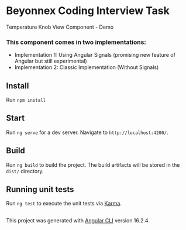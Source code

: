 # Beyonnex Coding Interview Task
Temperature Knob View Component - Demo

### This component comes in two implementations:
- Implementation 1: Using Angular Signals (promising new feature of Angular but still experimental)
- Implementation 2: Classic Implementation (Without Signals)

## Install
Run `npm install`

## Start
Run `ng serve` for a dev server. Navigate to `http://localhost:4200/`.

## Build
Run `ng build` to build the project. The build artifacts will be stored in the `dist/` directory.

## Running unit tests
Run `ng test` to execute the unit tests via [Karma](https://karma-runner.github.io).

##
This project was generated with [Angular CLI](https://github.com/angular/angular-cli) version 16.2.4.
